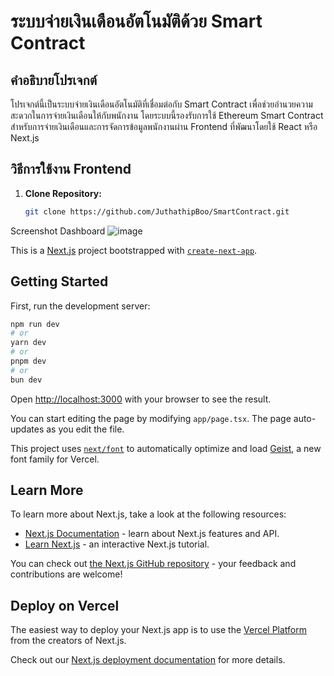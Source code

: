 # ระบบจ่ายเงินเดือนอัตโนมัติด้วย Smart Contract

## คำอธิบายโปรเจกต์
โปรเจกต์นี้เป็นระบบจ่ายเงินเดือนอัตโนมัติที่เชื่อมต่อกับ Smart Contract เพื่อช่วยอำนวยความสะดวกในการจ่ายเงินเดือนให้กับพนักงาน โดยระบบนี้รองรับการใช้ Ethereum Smart Contract สำหรับการจ่ายเงินเดือนและการจัดการข้อมูลพนักงานผ่าน Frontend ที่พัฒนาโดยใช้ React หรือ Next.js

## วิธีการใช้งาน Frontend
1. **Clone Repository:**
   ```bash
   git clone https://github.com/JuthathipBoo/SmartContract.git

Screenshot Dashboard
![image](https://github.com/user-attachments/assets/7bd1f741-67a4-4628-9b85-22107fcd2860)


This is a [Next.js](https://nextjs.org) project bootstrapped with [`create-next-app`](https://nextjs.org/docs/app/api-reference/cli/create-next-app).

## Getting Started

First, run the development server:

```bash
npm run dev
# or
yarn dev
# or
pnpm dev
# or
bun dev
```

Open [http://localhost:3000](http://localhost:3000) with your browser to see the result.

You can start editing the page by modifying `app/page.tsx`. The page auto-updates as you edit the file.

This project uses [`next/font`](https://nextjs.org/docs/app/building-your-application/optimizing/fonts) to automatically optimize and load [Geist](https://vercel.com/font), a new font family for Vercel.

## Learn More

To learn more about Next.js, take a look at the following resources:

- [Next.js Documentation](https://nextjs.org/docs) - learn about Next.js features and API.
- [Learn Next.js](https://nextjs.org/learn) - an interactive Next.js tutorial.

You can check out [the Next.js GitHub repository](https://github.com/vercel/next.js) - your feedback and contributions are welcome!

## Deploy on Vercel

The easiest way to deploy your Next.js app is to use the [Vercel Platform](https://vercel.com/new?utm_medium=default-template&filter=next.js&utm_source=create-next-app&utm_campaign=create-next-app-readme) from the creators of Next.js.

Check out our [Next.js deployment documentation](https://nextjs.org/docs/app/building-your-application/deploying) for more details.
